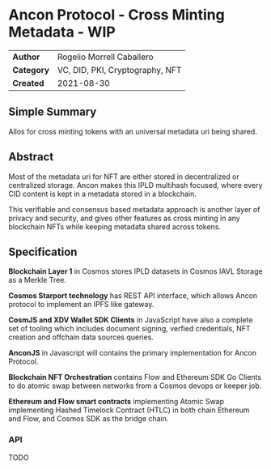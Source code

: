 
# 
# Ancon Protocol - Cross Minting Metadata - WIP


<table>
  <tr>
   <td><strong>Author</strong>
   </td>
   <td>Rogelio Morrell Caballero
   </td>
  </tr>
  <tr>
   <td><strong>Category</strong>
   </td>
   <td>VC, DID, PKI, Cryptography, NFT
   </td>
  </tr>
  <tr>
   <td><strong>Created</strong>
   </td>
   <td>2021-08-30
   </td>
  </tr>
</table>



##   Simple Summary

Allos for cross minting tokens with an universal metadata uri being shared.

##  Abstract

Most of the metadata uri for NFT are either stored in decentralized or centralized storage. Ancon makes this 
IPLD multihash focused, where every CID content is kept in a metadata stored in a blockchain. 

This verifiable and consensus based metadata approach is another layer of privacy and security, and gives other features as cross minting in any blockchain NFTs while keeping metadata shared across tokens.


## Specification

**Blockchain Layer 1** in Cosmos stores IPLD datasets in Cosmos IAVL Storage as a Merkle Tree.

**Cosmos Starport technology** has REST API interface, which allows Ancon protocol to implement an IPFS like gateway.

**CosmJS and XDV Wallet SDK Clients** in JavaScript have also a complete set of tooling which includes document signing, verfied credentials, NFT creation and offchain data sources queries. 

**AnconJS** in Javascript will contains the primary implementation for Ancon Protocol.

**Blockchain NFT Orchestration** contains Flow and Ethereum SDK Go Clients to do atomic swap between networks from a Cosmos devops or keeper job.

**Ethereum and Flow smart contracts** implementing Atomic Swap implementing Hashed Timelock Contract (HTLC) in both chain Ethereum and Flow, and Cosmos SDK as the bridge chain.


### API

TODO
